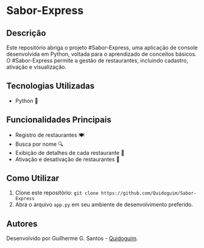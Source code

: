 # Sabor-Express

## Descrição

Este repositório abriga o projeto #Sabor-Express, uma aplicação de console desenvolvida em Python, voltada para o aprendizado de conceitos básicos. O #Sabor-Express permite a gestão de restaurantes, incluindo cadastro, ativação e visualização.

## Tecnologias Utilizadas

- Python 🐍

## Funcionalidades Principais

- Registro de restaurantes 🍽
- Busca por nome 🔍
- Exibição de detalhes de cada restaurante 📖
- Ativação e desativação de restaurantes 🚫

## Como Utilizar

1. Clone este repositório: `git clone https://github.com/Quidoguim/Sabor-Express`
2. Abra o arquivo `app.py` em seu ambiente de desenvolvimento preferido.

## Autores

Desenvolvido por Guilherme G. Santos - [Quidoguim](https://github.com/Quidoguim).
